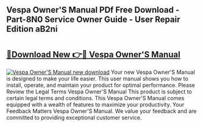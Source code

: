 ## Vespa Owner'S Manual PDf Free Download - Part-8N0 Service Owner Guide - User Repair Edition aB2ni

# <h2><a href="http://cf22801.oget.top/?id=Vespa+Owner%27S+Manual">🔗Download New 👉🔴 Vespa Owner'S Manual</a></h2>

[![Vespa Owner'S Manual new download](https://i.imgur.com/5g1atiW.png)](http://cf22801.oget.top/?id=Vespa+Owner%27S+Manual)
Your new Vespa Owner'S Manual is designed to make your life easier. This user manual shows you how to install, operate, and maintain your product for optimal performance. Please Review the Legal Terms Vespa Owner'S Manual This product is subject to certain legal terms and conditions. This Vespa Owner'S Manual comes equipped with a wealth of features to maximize your productivity. Your Feedback Matters Vespa Owner'S Manual. We value your feedback and are committed to providing exceptional customer service.
